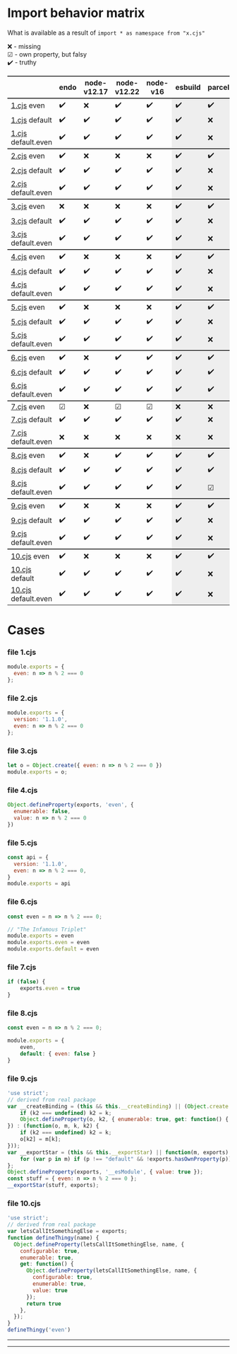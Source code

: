 

# Import behavior matrix

What is available as a result of `import * as namespace from "x.cjs"`

❌ - missing  
☑ - own property, but falsy  
✔️ - truthy  

|  | endo | node-v12.17 | node-v12.22 | node-v16 | esbuild | parcel | rollup | tsc | tscInterop | webpack |
|  ---  |  ---  |  ---  |  ---  |  ---  |  ---  |  ---  |  ---  |  ---  |  ---  |  ---  |
| [1.cjs](#file-1cjs) even | ✔️ | ❌ | ✔️ | ✔️ | ✔️ | ✔️ | ✔️ | ✔️ | ✔️ | ✔️ |
| [1.cjs](#file-1cjs) default | ✔️ | ✔️ | ✔️ | ✔️ | ✔️ | ❌ | ✔️ | ❌ | ✔️ | ✔️ |
| [1.cjs](#file-1cjs) default.even | ✔️ | ✔️ | ✔️ | ✔️ | ✔️ | ❌ | ✔️ | ❌ | ✔️ | ✔️ |
| [2.cjs](#file-2cjs) even | ✔️ | ❌ | ❌ | ❌ | ✔️ | ✔️ | ✔️ | ✔️ | ✔️ | ✔️ |
| [2.cjs](#file-2cjs) default | ✔️ | ✔️ | ✔️ | ✔️ | ✔️ | ❌ | ✔️ | ❌ | ✔️ | ✔️ |
| [2.cjs](#file-2cjs) default.even | ✔️ | ✔️ | ✔️ | ✔️ | ✔️ | ❌ | ✔️ | ❌ | ✔️ | ✔️ |
| [3.cjs](#file-3cjs) even | ❌ | ❌ | ❌ | ❌ | ✔️ | ✔️ | ❌ | ✔️ | ❌ | ✔️ |
| [3.cjs](#file-3cjs) default | ✔️ | ✔️ | ✔️ | ✔️ | ✔️ | ❌ | ✔️ | ❌ | ✔️ | ✔️ |
| [3.cjs](#file-3cjs) default.even | ✔️ | ✔️ | ✔️ | ✔️ | ✔️ | ❌ | ✔️ | ❌ | ✔️ | ✔️ |
| [4.cjs](#file-4cjs) even | ✔️ | ❌ | ❌ | ❌ | ✔️ | ✔️ | ❌ | ✔️ | ❌ | ✔️ |
| [4.cjs](#file-4cjs) default | ✔️ | ✔️ | ✔️ | ✔️ | ✔️ | ❌ | ✔️ | ❌ | ✔️ | ✔️ |
| [4.cjs](#file-4cjs) default.even | ✔️ | ✔️ | ✔️ | ✔️ | ✔️ | ❌ | ✔️ | ❌ | ✔️ | ✔️ |
| [5.cjs](#file-5cjs) even | ✔️ | ❌ | ❌ | ❌ | ✔️ | ✔️ | ✔️ | ✔️ | ✔️ | ✔️ |
| [5.cjs](#file-5cjs) default | ✔️ | ✔️ | ✔️ | ✔️ | ✔️ | ❌ | ✔️ | ❌ | ✔️ | ✔️ |
| [5.cjs](#file-5cjs) default.even | ✔️ | ✔️ | ✔️ | ✔️ | ✔️ | ❌ | ✔️ | ❌ | ✔️ | ✔️ |
| [6.cjs](#file-6cjs) even | ✔️ | ❌ | ✔️ | ✔️ | ✔️ | ✔️ | ✔️ | ✔️ | ✔️ | ❌ |
| [6.cjs](#file-6cjs) default | ✔️ | ✔️ | ✔️ | ✔️ | ✔️ | ✔️ | ✔️ | ✔️ | ✔️ | ✔️ |
| [6.cjs](#file-6cjs) default.even | ✔️ | ✔️ | ✔️ | ✔️ | ✔️ | ✔️ | ✔️ | ✔️ | ✔️ | ✔️ |
| [7.cjs](#file-7cjs) even | ☑ | ❌ | ☑ | ☑ | ❌ | ❌ | ❌ | ❌ | ❌ | ❌ |
| [7.cjs](#file-7cjs) default | ✔️ | ✔️ | ✔️ | ✔️ | ✔️ | ❌ | ❌ | ❌ | ✔️ | ✔️ |
| [7.cjs](#file-7cjs) default.even | ❌ | ❌ | ❌ | ❌ | ❌ | ❌ | ❌ | ❌ | ❌ | ❌ |
| [8.cjs](#file-8cjs) even | ✔️ | ❌ | ✔️ | ✔️ | ✔️ | ✔️ | ✔️ | ✔️ | ✔️ | ✔️ |
| [8.cjs](#file-8cjs) default | ✔️ | ✔️ | ✔️ | ✔️ | ✔️ | ✔️ | ✔️ | ✔️ | ✔️ | ✔️ |
| [8.cjs](#file-8cjs) default.even | ✔️ | ✔️ | ✔️ | ✔️ | ✔️ | ☑ | ✔️ | ☑ | ✔️ | ✔️ |
| [9.cjs](#file-9cjs) even | ✔️ | ❌ | ❌ | ❌ | ✔️ | ✔️ | ✔️ | ✔️ | ✔️ | ✔️ |
| [9.cjs](#file-9cjs) default | ✔️ | ✔️ | ✔️ | ✔️ | ✔️ | ❌ | ✔️ | ❌ | ❌ | ✔️ |
| [9.cjs](#file-9cjs) default.even | ✔️ | ✔️ | ✔️ | ✔️ | ✔️ | ❌ | ✔️ | ❌ | ❌ | ✔️ |
| [10.cjs](#file-10cjs) even | ✔️ | ❌ | ❌ | ❌ | ✔️ | ✔️ | ✔️ | ✔️ | ✔️ | ✔️ |
| [10.cjs](#file-10cjs) default | ✔️ | ✔️ | ✔️ | ✔️ | ✔️ | ❌ | ✔️ | ❌ | ✔️ | ✔️ |
| [10.cjs](#file-10cjs) default.even | ✔️ | ✔️ | ✔️ | ✔️ | ✔️ | ❌ | ✔️ | ❌ | ✔️ | ✔️ |

# Cases

### file 1.cjs
```js
module.exports = {
  even: n => n % 2 === 0
};
```


### file 2.cjs
```js
module.exports = {
  version: '1.1.0',
  even: n => n % 2 === 0
};
```


### file 3.cjs
```js
let o = Object.create({ even: n => n % 2 === 0 })
module.exports = o;
```


### file 4.cjs
```js
Object.defineProperty(exports, 'even', {
  enumerable: false,
  value: n => n % 2 === 0
})
```


### file 5.cjs
```js
const api = {
  version: '1.1.0',
  even: n => n % 2 === 0,
}
module.exports = api
```


### file 6.cjs
```js
const even = n => n % 2 === 0;

// "The Infamous Triplet"
module.exports = even
module.exports.even = even
module.exports.default = even
```


### file 7.cjs
```js
if (false) {
    exports.even = true
}
```


### file 8.cjs
```js
const even = n => n % 2 === 0;

module.exports = {
    even,
    default: { even: false }
}
```


### file 9.cjs
```js
'use strict';
// derived from real package
var __createBinding = (this && this.__createBinding) || (Object.create ? (function(o, m, k, k2) {
    if (k2 === undefined) k2 = k;
    Object.defineProperty(o, k2, { enumerable: true, get: function() { return m[k]; } });
}) : (function(o, m, k, k2) {
    if (k2 === undefined) k2 = k;
    o[k2] = m[k];
}));
var __exportStar = (this && this.__exportStar) || function(m, exports) {
    for (var p in m) if (p !== "default" && !exports.hasOwnProperty(p)) __createBinding(exports, m, p);
};
Object.defineProperty(exports, '__esModule', { value: true });
const stuff = { even: n => n % 2 === 0 };
__exportStar(stuff, exports);
```


### file 10.cjs
```js
'use strict';
// derived from real package
var letsCallItSomethingElse = exports;
function defineThingy(name) {
  Object.defineProperty(letsCallItSomethingElse, name, {
    configurable: true,
    enumerable: true,
    get: function() {
      Object.defineProperty(letsCallItSomethingElse, name, {
        configurable: true,
        enumerable: true,
        value: true
      });
      return true
    },
  });
}
defineThingy('even')
```




----

----

<style>
/* these are useful locally */
tr:nth-child(3n+1){
  border-top:2px solid #333 !important;
}
td:nth-child(n+6){
  background-color: #eee !important;
}
</style>